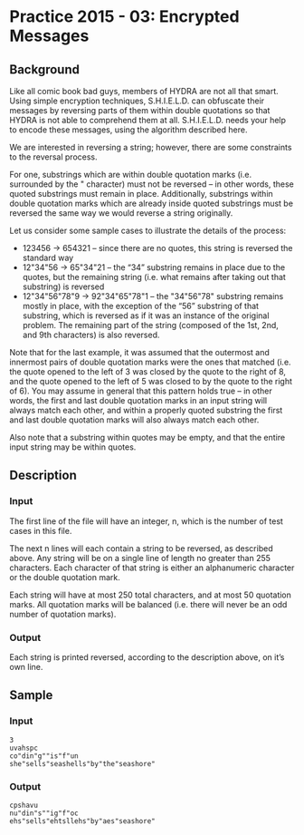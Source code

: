 # Practice 2015 - 03: Encrypted Messages

## Background
Like all comic book bad guys, members of HYDRA are not all that smart. Using
simple encryption techniques, S.H.I.E.L.D. can obfuscate their messages by
reversing parts of them within double quotations so that HYDRA is not able to
comprehend them at all. S.H.I.E.L.D. needs your help to encode these messages,
using the algorithm described here.

We are interested in reversing a string; however, there are some constraints to
the reversal process.

For one, substrings which are within double quotation marks
(i.e. surrounded by the " character) must not be reversed – in other words,
these quoted substrings must remain in place. Additionally, substrings within
double quotation marks which are already inside quoted substrings must be
reversed the same way we would reverse a string originally.

Let us consider some sample cases to illustrate the details of the process:
- 123456 → 654321 – since there are no quotes, this string is reversed the
    standard way
- 12"34"56 → 65"34"21 – the “34” substring remains in place due to the quotes,
    but the remaining string (i.e. what remains after taking out that substring)
    is reversed
- 12"34"56"78"9 → 92"34"65"78"1 – the "34"56"78" substring remains mostly in
    place, with the exception of the “56” substring of that substring, which is
    reversed as if it was an instance of the original problem. The remaining
    part of the string (composed of the 1st, 2nd, and 9th characters) is
    also reversed.

Note that for the last example, it was assumed that the outermost and
innermost pairs of double quotation marks were the ones that
matched (i.e. the quote opened to the left of 3 was closed by the quote to the
right of 8, and the quote opened to the left of 5 was closed to by the quote to
the right of 6). You may assume in general that this pattern holds true – in
other words, the first and last double quotation marks in an input string will
always match each other, and within a properly quoted substring the first and
last double quotation marks will also always match each other.

Also note that a substring within quotes may be empty, and that the entire
input string may be within quotes.

## Description

### Input
The first line of the file will have an integer, n, which is the number of
test cases in this file.

The next n lines will each contain a string to be reversed, as described above.
Any string will be on a single line of length no greater than 255 characters.
Each character of that string is either an alphanumeric character or the
double quotation mark.

Each string will have at most 250 total characters, and at most 50 quotation
marks. All quotation marks will be balanced (i.e. there will never be an odd
number of quotation marks).

### Output
Each string is printed reversed, according to the description above,
on it’s own line.

## Sample
### Input
```
3
uvahspc
co"din"g""is"f"un
she"sells"seashells"by"the"seashore"
```

### Output
```
cpshavu
nu"din"s""ig"f"oc
ehs"sells"ehtsllehs"by"aes"seashore"
```
